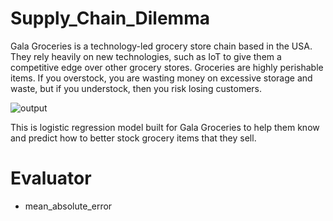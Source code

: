 # Supply_Chain_Dilemma
Gala Groceries is a technology-led grocery store chain based in the USA. They rely heavily on new technologies, such as IoT to give them a competitive edge over other grocery stores.
Groceries are highly perishable items. If you overstock, you are wasting money on excessive storage and waste, but if you understock, then you risk losing customers.

![output](https://user-images.githubusercontent.com/115629197/200139559-d72f885f-a26a-49e1-9bbf-33df939ceb1a.png)

This is logistic regression model built for Gala Groceries to help them know and predict how to better stock grocery items that they sell.
# Evaluator
- mean_absolute_error

